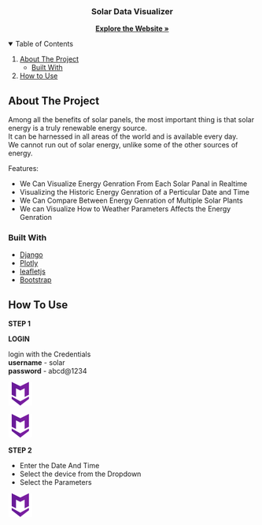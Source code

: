 <!-- PROJECT LOGO -->
<br />
<p align="center">
  <h3 align="center">Solar Data Visualizer</h3>
  <p align="center">
    <a href="https://github.com/othneildrew/Best-README-Template"><strong>Explore the Website »</strong></a>
  </p>
</p>

<!-- TABLE OF CONTENTS -->
<details open="open">
  <summary>Table of Contents</summary>
  <ol>
    <li>
      <a href="#about-the-project">About The Project</a>
      <ul>
        <li><a href="#built-with">Built With</a></li>
      </ul>
    </li>
    <li><a href="#usage">How to Use</a></li>
  </ol>
</details>

<!-- ABOUT THE PROJECT -->

## About The Project

Among all the benefits of solar panels, the most important thing is that solar energy is a truly renewable energy source.<br> It can be harnessed in all areas of the world and is available every day.<br> We cannot run out of solar energy, unlike some of the other sources of energy.

Features:

- We Can Visualize Energy Genration From Each Solar Panal in Realtime
- Visualizing the Historic Energy Genration of a Perticular Date and Time
- We Can Compare Between Energy Genration of Multiple Solar Plants
- We can Visualize How to Weather Parameters Affects the Energy Genration

### Built With

- [Django](https://www.djangoproject.com)
- [Plotly](https://plotly.com/javascript)
- [leafletjs](https://leafletjs.com/)
- [Bootstrap](https://getbootstrap.com)

<!-- USAGE EXAMPLES -->

## How To Use

**STEP 1**

**LOGIN**

login with the Credentials <br>
**username** - solar<br>
**password** - abcd@1234

![alt text](https://github.com/adam-p/markdown-here/raw/master/src/common/images/icon48.png "Login Page")

![alt text](https://github.com/adam-p/markdown-here/raw/master/src/common/images/icon48.png "Total Energy Genration and location")

**STEP 2**

- Enter the Date And Time
- Select the device from the Dropdown
- Select the Parameters

![alt text](https://github.com/adam-p/markdown-here/raw/master/src/common/images/icon48.png "Charts")
